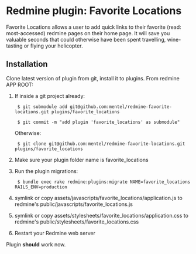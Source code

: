 Redmine plugin: Favorite Locations
==================================

Favorite Locations allows a user to add quick links to their favorite
(read: most-accessed) redmine pages on their home page. It will save you
valuable seconds that could otherwise have been spent travelling, wine-tasting
or flying your helicopter.

Installation
------------

Clone latest version of plugin from git, install it to plugins. From redmine
APP ROOT:

1. If inside a git project already:

        $ git submodule add git@github.com:mentel/redmine-favorite-locations.git plugins/favorite_locations

        $ git commit -m "add plugin 'favorite_locations' as submodule"

   Otherwise:

        $ git clone git@github.com:mentel/redmine-favorite-locations.git plugins/favorite_locations

2. Make sure your plugin folder name is favorite\_locations

3. Run the plugin migrations:

        $ bundle exec rake redmine:plugins:migrate NAME=favorite_locations RAILS_ENV=production

4. symlink or copy assets/javascripts/favorite\_locations/application.js to
   redmine's public/javascripts/favorite\_locations.js

5. symlink or copy assets/stylesheets/favorite\_locations/application.css to
   redmine's public/stylesheets/favorite\_locations.css

6. Restart your Redmine web server

Plugin **should** work now.
